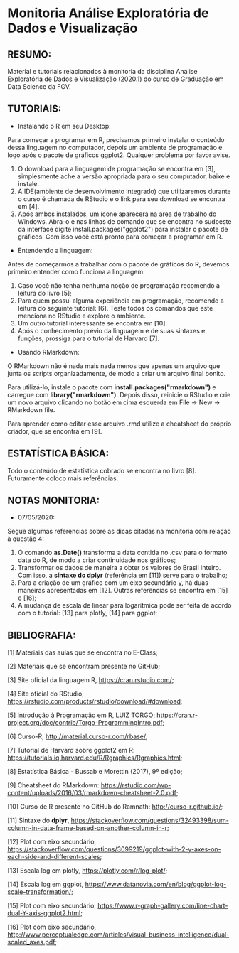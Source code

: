# Monitoria Análise Exploratória de Dados e Visualização

## RESUMO:

Material e tutoriais relacionados à monitoria da disciplina Análise Exploratória de Dados e Visualização (2020.1) do curso de Graduação em Data Science da FGV.

## TUTORIAIS:

- Instalando o R em seu Desktop:

Para começar a programar em R, precisamos primeiro instalar o conteúdo dessa linguagem no computador, depois um ambiente de programação e logo após o pacote de gráficos ggplot2. Qualquer problema por favor avise.

1. O download para a linguagem de programação se encontra em [3], simplesmente ache a versão apropriada para o seu computador, baixe e instale.
2. A IDE(ambiente de desenvolvimento integrado) que utilizaremos durante o curso é chamada de RStudio e o link para seu download se encontra em [4].
3. Após ambos instalados, um ícone aparecerá na área de trabalho do Windows. Abra-o e nas linhas de comando que se encontra no sudoeste da interface digite install.packages("ggplot2") para instalar o pacote de gráficos. Com isso você está pronto para começar a programar em R.

- Entendendo a linguagem:

Antes de começarmos a trabalhar com o pacote de gráficos do R, devemos primeiro entender como funciona a linguagem:

1. Caso você não tenha nenhuma noção de programação recomendo a leitura do livro [5];
2. Para quem possui alguma experiência em programação, recomendo a leitura do seguinte tutorial: [6]. Teste todos os comandos que este menciona no RStudio e explore o ambiente. 
3. Um outro tutorial interessante se encontra em [10].
4. Após o conhecimento prévio da linguagem e de suas sintaxes e funções, prossiga para o tutorial de Harvard [7].

- Usando RMarkdown:

O RMarkdown não é nada mais nada menos que apenas um arquivo que junta os scripts organizadamente, de modo a criar um arquivo final bonito. 

Para utilizá-lo, instale o pacote com **install.packages("rmarkdown")** e carregue com **library("rmarkdown")**. Depois disso, reinicie o RStudio e crie um novo arquivo clicando no botão em cima esquerda em File -> New -> RMarkdown file.

Para aprender como editar esse arquivo .rmd utilize a cheatsheet do próprio criador, que se encontra em [9].

## ESTATÍSTICA BÁSICA:

Todo o conteúdo de estatística cobrado se encontra no livro [8]. Futuramente coloco mais referências.

## NOTAS MONITORIA:

- 07/05/2020:

Segue algumas referências sobre as dicas citadas na monitoria com relação à questão 4:

1. O comando **as.Date()** transforma a data contida no .csv para o formato data do R, de modo a criar continuidade nos gráficos;
2. Transformar os dados de maneira a obter os valores do Brasil inteiro. Com isso, a **síntaxe do dplyr** (referência em [11]) serve para o trabalho;
3. Para a criação de um gráfico com um eixo secundário y, há duas maneiras apresentadas em [12]. Outras referências se encontra em [15] e [16];
4. A mudança de escala de linear para logarítmica pode ser feita de acordo com o tutorial: [13] para plotly, [14] para ggplot;

## BIBLIOGRAFIA:

[1] Materiais das aulas que se encontra no E-Class; 

[2] Materiais que se encontram presente no GitHub;

[3] Site oficial da linguagem R, https://cran.rstudio.com/;

[4] Site oficial do RStudio, https://rstudio.com/products/rstudio/download/#download;

[5] Introdução à Programação em R, LUIZ TORGO; https://cran.r-project.org/doc/contrib/Torgo-ProgrammingIntro.pdf;

[6] Curso-R, http://material.curso-r.com/rbase/;

[7] Tutorial de Harvard sobre ggplot2 em R: https://tutorials.iq.harvard.edu/R/Rgraphics/Rgraphics.html;

[8] Estatística Básica - Bussab e Morettin (2017), 9º edição;

[9] Cheatsheet do RMarkdown: https://rstudio.com/wp-content/uploads/2016/03/rmarkdown-cheatsheet-2.0.pdf;

[10] Curso de R presente no GitHub do Ramnath: http://curso-r.github.io/;

[11] Sintaxe do **dplyr**, https://stackoverflow.com/questions/32493398/sum-column-in-data-frame-based-on-another-column-in-r;

[12] Plot com eixo secundário, https://stackoverflow.com/questions/3099219/ggplot-with-2-y-axes-on-each-side-and-different-scales;

[13] Escala log em plotly, https://plotly.com/r/log-plot/;

[14] Escala log em ggplot, https://www.datanovia.com/en/blog/ggplot-log-scale-transformation/;

[15] Plot com eixo secundário, https://www.r-graph-gallery.com/line-chart-dual-Y-axis-ggplot2.html; 

[16] Plot com eixo secundário, http://www.perceptualedge.com/articles/visual_business_intelligence/dual-scaled_axes.pdf;
